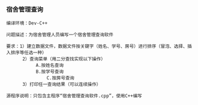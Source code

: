 ### 宿舍管理查询

    编译环境：Dev-C++

    问题描述：为宿舍管理人员编写一个宿舍管理查询软件

    要求：1）建立数据文件，数据文件按关键字（姓名、学号、房号）进行排序（冒泡、选择、插入排序等任选一种）
          2）查询菜单（用二分查找实现以下操作）
	           A.按姓名查询
	           B.按学号查询
                   C.按房号查询
          3）打印任一查询结果（可以连续操作）

    源程序说明：只包含主程序“宿舍管理查询软件.cpp”，使用C++编写

